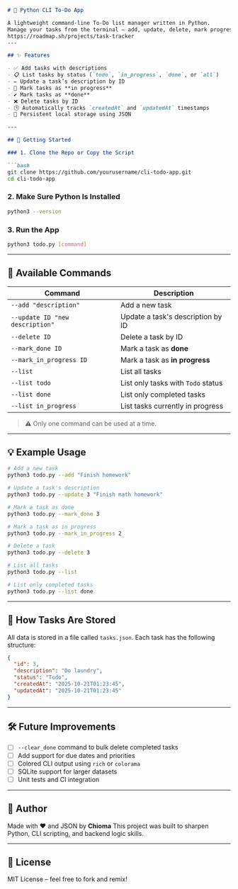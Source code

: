 

````markdown
# 📝 Python CLI To-Do App

A lightweight command-line To-Do list manager written in Python.  
Manage your tasks from the terminal — add, update, delete, mark progress, and filter by status — all stored locally in a `tasks.json` file.
https://roadmap.sh/projects/task-tracker
---

## ✨ Features

- ✅ Add tasks with descriptions
- 📋 List tasks by status (`todo`, `in_progress`, `done`, or `all`)
- ✏️ Update a task’s description by ID
- 🚧 Mark tasks as **in progress**
- ✔️ Mark tasks as **done**
- ❌ Delete tasks by ID
- 🕒 Automatically tracks `createdAt` and `updatedAt` timestamps
- 💾 Persistent local storage using JSON

---

## 🚀 Getting Started

### 1. Clone the Repo or Copy the Script

```bash
git clone https://github.com/yourusername/cli-todo-app.git
cd cli-todo-app
````

### 2. Make Sure Python Is Installed

```bash
python3 --version
```

### 3. Run the App

```bash
python3 todo.py [command]
```

---

## 🧾 Available Commands

| Command                         | Description                        |
| ------------------------------- | ---------------------------------- |
| `--add "description"`           | Add a new task                     |
| `--update ID "new description"` | Update a task's description by ID  |
| `--delete ID`                   | Delete a task by ID                |
| `--mark_done ID`                | Mark a task as **done**            |
| `--mark_in_progress ID`         | Mark a task as **in progress**     |
| `--list`                        | List all tasks                     |
| `--list todo`                   | List only tasks with `Todo` status |
| `--list done`                   | List only completed tasks          |
| `--list in_progress`            | List tasks currently in progress   |

> ⚠️ Only one command can be used at a time.

---

## 💡 Example Usage

```bash
# Add a new task
python3 todo.py --add "Finish homework"

# Update a task's description
python3 todo.py --update 3 "Finish math homework"

# Mark a task as done
python3 todo.py --mark_done 3

# Mark a task as in progress
python3 todo.py --mark_in_progress 2

# Delete a task
python3 todo.py --delete 3

# List all tasks
python3 todo.py --list

# List only completed tasks
python3 todo.py --list done
```

---

## 📂 How Tasks Are Stored

All data is stored in a file called `tasks.json`.
Each task has the following structure:

```json
{
  "id": 3,
  "description": "Do laundry",
  "status": "Todo",
  "createdAt": "2025-10-21T01:23:45",
  "updatedAt": "2025-10-21T01:23:45"
}
```

---

## 🛠️ Future Improvements

* [ ] `--clear_done` command to bulk delete completed tasks
* [ ] Add support for due dates and priorities
* [ ] Colored CLI output using `rich` or `colorama`
* [ ] SQLite support for larger datasets
* [ ] Unit tests and CI integration

---

## 👤 Author

Made with ❤️ and JSON by **Chioma**
This project was built to sharpen Python, CLI scripting, and backend logic skills.

---

## 📄 License

MIT License – feel free to fork and remix!

```

```
